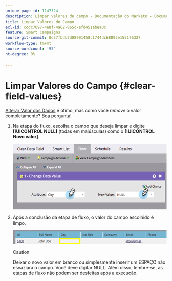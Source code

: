 ```yaml
---
unique-page-id: 1147324
description: Limpar valores de campo - Documentação do Marketo - Documentação do produto
title: Limpar Valores do Campo
exl-id: cddc7697-4e8f-4a62-865c-efd451abea0c
feature: Smart Campaigns
source-git-commit: 0d37fbdb7d08901458c1744dc68893e155176327
workflow-type: tm+mt
source-wordcount: '95'
ht-degree: 0%

---
```


# Limpar Valores do Campo {#clear-field-values}

[Alterar Valor dos Dados](/help/marketo/product-docs/core-marketo-concepts/smart-campaigns/flow-actions/change-data-value.md) é ótimo, mas como você _remove_ o valor completamente? Boa pergunta!

1. Na etapa do fluxo, escolha o campo que deseja limpar e digite **[!UICONTROL NULL]** (todas em maiúsculas) como o **[!UICONTROL Novo valor]**.

   ![](assets/clear-field-values-1.png)

1. Após a conclusão da etapa de fluxo, o valor do campo escolhido é limpo.

   ![](assets/clear-field-values-2.png)

   >[!CAUTION]
   >
   >Deixar o novo valor em branco ou simplesmente inserir um ESPAÇO não esvaziará o campo. Você deve digitar NULL. Além disso, lembre-se, as etapas de fluxo não podem ser desfeitas após a execução.
